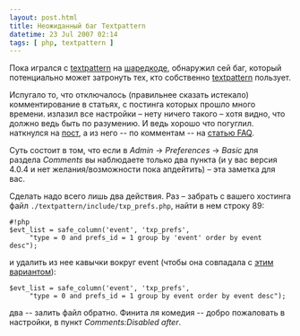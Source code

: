 ```yaml
---
layout: post.html
title: Неожиданный баг Textpattern
datetime: 23 Jul 2007 02:14
tags: [ php, textpattern ]
---
```


Пока игрался с [textpattern](http://textpattern.org/) на [шаредкоде](http://sharedcode.info/), обнаружил сей баг, который потенциально может затронуть тех, кто собственно [textpattern](http://textpattern.org/) пользует.

Испугало то, что отключалось (правильнее сказать истекало) комментирование в статьях, с постинга которых прошло много времени. излазил все настройки – нету ничего такого – хотя видно, что должно ведь быть по разумению. И ведь хорошо что погуглил. наткнулся на [пост](http://hari.literaryforums.org/2007/04/22/textpattern-review/), а из него -- по комментам -- на [статью FAQ](http://textpattern.com/faq/257/comment-preferences-are-missing).

Суть состоит в том, что если в _Admin_ -> _Preferences_ -> _Basic_ для раздела _Comments_ вы наблюдаете только два пункта (и у вас версия 4.0.4 и нет желания/возможности пока апдейтить) – эта заметка для вас.

Сделать надо всего лишь два действия. Раз – забрать с вашего хостинга файл `./textpattern/include/txp_prefs.php`, найти в нем строку 89:

    #!php
    $evt_list = safe_column('event', 'txp_prefs',
         "type = 0 and prefs_id = 1 group by 'event' order by event desc");

и удалить из нее кавычки вокруг event (чтобы она совпадала с [этим вариантом](http://dev.textpattern.com/browser/development/4.0/textpattern/include/txp_prefs.php?rev=2156#L89)):

    $evt_list = safe_column('event', 'txp_prefs',
         "type = 0 and prefs_id = 1 group by event order by event desc");

два -- залить файл обратно. Финита ля комедия -- добро пожаловать в настройки, в пункт _Comments:Disabled after_.

